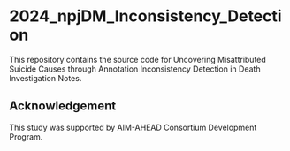 # 2024_npjDM_Inconsistency_Detection

This repository contains the source code for Uncovering Misattributed Suicide Causes through Annotation Inconsistency Detection in Death Investigation Notes. 

## Acknowledgement

This study was supported by AIM-AHEAD Consortium Development Program.
